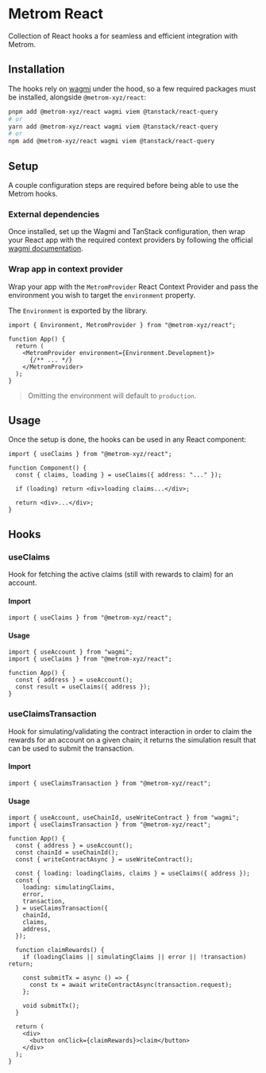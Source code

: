 # Metrom React

Collection of React hooks a for seamless and efficient integration with Metrom.

## Installation

The hooks rely on [wagmi](https://wagmi.sh/react/installation#installation)
under the hood, so a few required packages must be installed, alongside
`@metrom-xyz/react`:

```bash
pnpm add @metrom-xyz/react wagmi viem @tanstack/react-query
# or
yarn add @metrom-xyz/react wagmi viem @tanstack/react-query
# or
npm add @metrom-xyz/react wagmi viem @tanstack/react-query
```

## Setup

A couple configuration steps are required before being able to use the Metrom
hooks.

### External dependencies

Once installed, set up the Wagmi and TanStack configuration, then wrap your
React app with the required context providers by following the official
[wagmi documentation](https://wagmi.sh/react/getting-started#manual-installation).

### Wrap app in context provider

Wrap your app with the `MetromProvider` React Context Provider and pass the
environment you wish to target the `environment` property.

The `Environment` is exported by the library.

```tsx
import { Environment, MetromProvider } from "@metrom-xyz/react";

function App() {
  return (
    <MetromProvider environment={Environment.Development}>
      {/** ... */}
    </MetromProvider>
  );
}
```

> Omitting the environment will default to `production`.

## Usage

Once the setup is done, the hooks can be used in any React component:

```tsx
import { useClaims } from "@metrom-xyz/react";

function Component() {
  const { claims, loading } = useClaims({ address: "..." });

  if (loading) return <div>loading claims...</div>;

  return <div>...</div>;
}
```

## Hooks

### useClaims

Hook for fetching the active claims (still with rewards to claim) for an
account.

#### Import

```tsx
import { useClaims } from "@metrom-xyz/react";
```

#### Usage

```tsx
import { useAccount } from "wagmi";
import { useClaims } from "@metrom-xyz/react";

function App() {
  const { address } = useAccount();
  const result = useClaims({ address });
}
```

### useClaimsTransaction

Hook for simulating/validating the contract interaction in order to claim the
rewards for an account on a given chain; it returns the simulation result that
can be used to submit the transaction.

#### Import

```tsx
import { useClaimsTransaction } from "@metrom-xyz/react";
```

#### Usage

```tsx
import { useAccount, useChainId, useWriteContract } from "wagmi";
import { useClaimsTransaction } from "@metrom-xyz/react";

function App() {
  const { address } = useAccount();
  const chainId = useChainId();
  const { writeContractAsync } = useWriteContract();

  const { loading: loadingClaims, claims } = useClaims({ address });
  const {
    loading: simulatingClaims,
    error,
    transaction,
  } = useClaimsTransaction({
    chainId,
    claims,
    address,
  });

  function claimRewards() {
    if (loadingClaims || simulatingClaims || error || !transaction) return;

    const submitTx = async () => {
      const tx = await writeContractAsync(transaction.request);
    };

    void submitTx();
  }

  return (
    <div>
      <button onClick={claimRewards}>claim</button>
    </div>
  );
}
```
